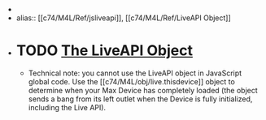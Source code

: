 -
- alias:: [[c74/M4L/Ref/jsliveapi]], [[c74/M4L/Ref/LiveAPI Object]]
- # TODO [The LiveAPI Object](https://docs.cycling74.com/max8/vignettes/jsliveapi)
	- Technical note: you cannot use the LiveAPI object in JavaScript global code. Use the [[c74/M4L/obj/live.thisdevice]] object to determine when your Max Device has completely loaded (the object sends a bang from its left outlet when the Device is fully initialized, including the Live API).